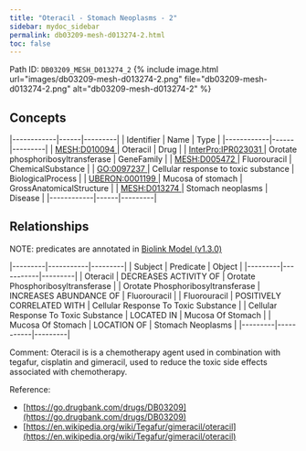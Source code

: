 ```yaml
---
title: "Oteracil - Stomach Neoplasms - 2"
sidebar: mydoc_sidebar
permalink: db03209-mesh-d013274-2.html
toc: false 
---
```



Path ID: `DB03209_MESH_D013274_2`
{% include image.html url="images/db03209-mesh-d013274-2.png" file="db03209-mesh-d013274-2.png" alt="db03209-mesh-d013274-2" %}

## Concepts

|------------|------|---------|
| Identifier | Name | Type    |
|------------|------|---------|
| <a href="https://identifiers.org/MESH:D010094">MESH:D010094 </a> | Oteracil | Drug |
| <a href="https://identifiers.org/InterPro:IPR023031">InterPro:IPR023031 </a> | Orotate phosphoribosyltransferase | GeneFamily |
| <a href="https://identifiers.org/MESH:D005472">MESH:D005472 </a> | Fluorouracil | ChemicalSubstance |
| <a href="https://identifiers.org/GO:0097237">GO:0097237 </a> | Cellular response to toxic substance | BiologicalProcess |
| <a href="https://identifiers.org/UBERON:0001199">UBERON:0001199 </a> | Mucosa of stomach | GrossAnatomicalStructure |
| <a href="https://identifiers.org/MESH:D013274">MESH:D013274 </a> | Stomach neoplasms | Disease |
|------------|------|---------|

## Relationships


NOTE: predicates are annotated in <a href="https://github.com/biolink/biolink-model/releases/tag/v1.3.0">Biolink Model (v1.3.0)</a>

|---------|-----------|---------|
| Subject | Predicate | Object  |
|---------|-----------|---------|
| Oteracil | DECREASES ACTIVITY OF | Orotate Phosphoribosyltransferase |
| Orotate Phosphoribosyltransferase | INCREASES ABUNDANCE OF | Fluorouracil |
| Fluorouracil | POSITIVELY CORRELATED WITH | Cellular Response To Toxic Substance |
| Cellular Response To Toxic Substance | LOCATED IN | Mucosa Of Stomach |
| Mucosa Of Stomach | LOCATION OF | Stomach Neoplasms |
|---------|-----------|---------|

Comment: Oteracil is is a chemotherapy agent used in combination with tegafur, cisplatin and gimeracil, used to reduce the toxic side effects associated with chemotherapy.

Reference: 
  - [https://go.drugbank.com/drugs/DB03209](https://go.drugbank.com/drugs/DB03209)
  - [https://en.wikipedia.org/wiki/Tegafur/gimeracil/oteracil](https://en.wikipedia.org/wiki/Tegafur/gimeracil/oteracil)
